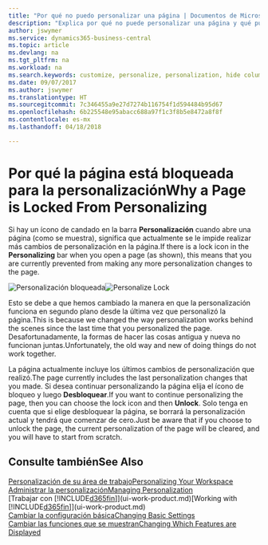 ```yaml
---
title: "Por qué no puedo personalizar una página | Documentos de Microsoft"
description: "Explica por qué no puede personalizar una página y qué puede hacer para desbloquearla."
author: jswymer
ms.service: dynamics365-business-central
ms.topic: article
ms.devlang: na
ms.tgt_pltfrm: na
ms.workload: na
ms.search.keywords: customize, personalize, personalization, hide columns, remove fields, move fields
ms.date: 09/07/2017
ms.author: jswymer
ms.translationtype: HT
ms.sourcegitcommit: 7c346455a9e27d7274b116754f1d594484b95d67
ms.openlocfilehash: 6b225548e95abacc688a97f1c3f8b5e8472a8f8f
ms.contentlocale: es-mx
ms.lasthandoff: 04/18/2018

---
```

# <a name="why-a-page-is-locked-from-personalizing"></a><span data-ttu-id="1396d-103">Por qué la página está bloqueada para la personalización</span><span class="sxs-lookup"><span data-stu-id="1396d-103">Why a Page is Locked From Personalizing</span></span>
<span data-ttu-id="1396d-104">Si hay un ícono de candado en la barra **Personalización** cuando abre una página (como se muestra), significa que actualmente se le impide realizar más cambios de personalización en la página.</span><span class="sxs-lookup"><span data-stu-id="1396d-104">If there is a lock icon in the **Personalizing** bar when you open a page (as shown), this means that you are currently prevented from making any more personalization changes to the page.</span></span>

<span data-ttu-id="1396d-105">![Personalización bloqueada](media/personalization-locked.png "Personalización bloqueada")</span><span class="sxs-lookup"><span data-stu-id="1396d-105">![Personalize Lock](media/personalization-locked.png "Personalize lock")</span></span>

<span data-ttu-id="1396d-106">Esto se debe a que hemos cambiado la manera en que la personalización funciona en segundo plano desde la última vez que personalizó la página.</span><span class="sxs-lookup"><span data-stu-id="1396d-106">This is because we changed the way personalization works behind the scenes since the last time that you personalized the page.</span></span> <span data-ttu-id="1396d-107">Desafortunadamente, la formas de hacer las cosas antigua y nueva no funcionan juntas.</span><span class="sxs-lookup"><span data-stu-id="1396d-107">Unfortunately, the old way and new of doing things do not work together.</span></span>

<span data-ttu-id="1396d-108">La página actualmente incluye los últimos cambios de personalización que realizó.</span><span class="sxs-lookup"><span data-stu-id="1396d-108">The page currently includes the last personalization changes that you made.</span></span> <span data-ttu-id="1396d-109">Si desea continuar personalizando la página elija el ícono de bloqueo y luego **Desbloquear**.</span><span class="sxs-lookup"><span data-stu-id="1396d-109">If you want to continue personalizing the page, then you can choose the lock icon and then **Unlock**.</span></span> <span data-ttu-id="1396d-110">Solo tenga en cuenta que si elige desbloquear la página, se borrará la personalización actual y tendrá que comenzar de cero.</span><span class="sxs-lookup"><span data-stu-id="1396d-110">Just be aware that if you choose to unlock the page, the current personalization of the page will be cleared, and you will have to start from scratch.</span></span>


## <a name="see-also"></a><span data-ttu-id="1396d-111">Consulte también</span><span class="sxs-lookup"><span data-stu-id="1396d-111">See Also</span></span>
[<span data-ttu-id="1396d-112">Personalización de su área de trabajo</span><span class="sxs-lookup"><span data-stu-id="1396d-112">Personalizing Your Workspace</span></span>](ui-personalization-manage.md)  
[<span data-ttu-id="1396d-113">Administrar la personalización</span><span class="sxs-lookup"><span data-stu-id="1396d-113">Managing Personalization</span></span>](ui-personalization-manage.md)  
<span data-ttu-id="1396d-114">[Trabajar con [!INCLUDE[d365fin](includes/d365fin_md.md)]](ui-work-product.md)</span><span class="sxs-lookup"><span data-stu-id="1396d-114">[Working with [!INCLUDE[d365fin](includes/d365fin_md.md)]](ui-work-product.md)</span></span>  
[<span data-ttu-id="1396d-115">Cambiar la configuración básica</span><span class="sxs-lookup"><span data-stu-id="1396d-115">Changing Basic Settings</span></span>](ui-change-basic-settings.md)  
[<span data-ttu-id="1396d-116">Cambiar las funciones que se muestran</span><span class="sxs-lookup"><span data-stu-id="1396d-116">Changing Which Features are Displayed</span></span>](ui-experiences.md)  

